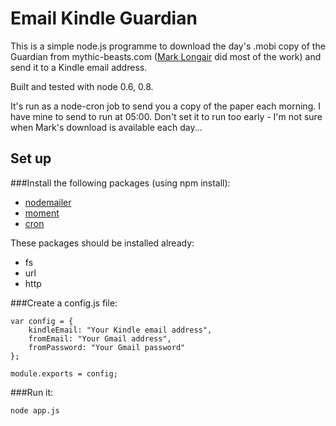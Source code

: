 # Email Kindle Guardian
This is a simple node.js programme to download the day's .mobi copy of the Guardian from mythic-beasts.com ([Mark Longair](http://mythic-beasts.com/~mark/random/guardian-for-kindle/) did most of the work) and send it to a Kindle email address.

Built and tested with node 0.6, 0.8.

It's run as a node-cron job to send you a copy of the paper each morning. I have mine to send to run at 05:00. Don't set it to run too early - I'm not sure when Mark's download is available each day...

## Set up
###Install the following packages (using npm install):

* [nodemailer](http://andris9.github.com/Nodemailer/)
* [moment](http://momentjs.com/)
* [cron](https://github.com/ncb000gt/node-cron)

These packages should be installed already:

* fs
* url
* http

###Create a config.js file:

	var config = {
		kindleEmail: "Your Kindle email address",
		fromEmail: "Your Gmail address",
		fromPassword: "Your Gmail password"
	};

	module.exports = config;

###Run it:

	node app.js